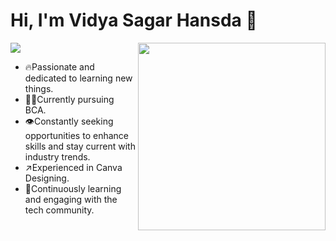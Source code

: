 # Hi, I'm Vidya Sagar Hansda 🤝

<a href="https://visitcount.itsvg.in">
  <img src="https://visitcount.itsvg.in/api?id=vidya4sure&label=Profile%20Views&color=2&icon=0&pretty=true" />
</a>

<img width="300px" align='right' src="https://i.giphy.com/media/10IEUy0f5V3WLu/giphy.webp">


- 🔥Passionate and dedicated to learning new things.
- 🧑‍💻Currently pursuing BCA.
- 👁️Constantly seeking opportunities to enhance skills and stay current with industry trends.
- ↗️Experienced in Canva Designing.
- 💮Continuously learning and engaging with the tech community.


